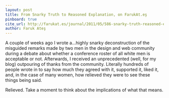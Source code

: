 ```yaml
---
layout: post
title: From Snarky Truth to Reasoned Explanation, on FarukAt.eş
pinboard: true
cite_url: http://farukat.es/journal/2011/05/586-snarky-truth-reasoned-explanation
author: Faruk Ateş
---
```

A couple of weeks ago I wrote a...highly snarky deconstruction of the misguided remarks made by two men in the design and web community during a debate about whether a conference roster of all white men is acceptable or not. Afterwards, I received an unprecedented (well, for my blog) outpouring of thanks from the community. Literally hundreds of people wrote in to say how much they agreed with it, supported it, liked it, and, in the case of many women, how relieved they were to see these things being said.
  
Relieved. Take a moment to think about the implications of what that means.  

